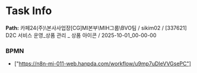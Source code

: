# Task Info

**Path:** 카페24(주)\본사사업장\[CG]MI본부\MIH그룹\BVO팀 / sikim02 / [337621] D2C 서비스 운영_상품 관리 _ 상품 아이콘 / 2025-10-01_00-00-00

### BPMN
- ["https://n8n-mi-011-web.hanpda.com/workflow/u9mp7uDIeVVGsePC"]

